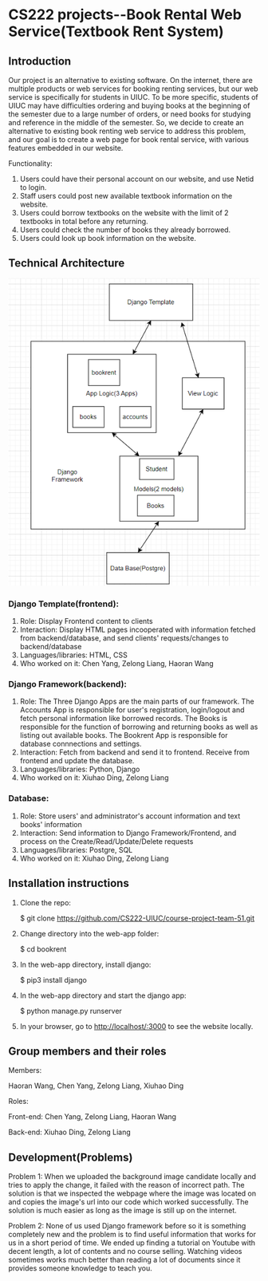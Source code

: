# CS222 projects--Book Rental Web Service(Textbook Rent System)


## Introduction

Our project is an alternative to existing software. On the internet, there are multiple products or web services for booking renting services, but our web service is specifically for students in UIUC. To be more specific, students of UIUC may have difficulties ordering and buying books at the beginning of the semester due to a large number of orders, or need books for studying and reference in the middle of the semester. So, we decide to create an alternative to existing book renting web service to address this problem, and our goal is to create a web page for book rental service, with various features embedded in our website.

Functionality:
1. Users could have their personal account on our website, and use Netid to login.
2. Staff users could post new available textbook information on the website.
3. Users could borrow textbooks on the website with the limit of 2 textbooks in total before
any returning.
4. Users could check the number of books they already borrowed.
5. Users could look up book information on the website.



 
## Technical Architecture
![graph](./TA.png)

### Django Template(frontend): 
1. Role: Display Frontend content to clients
2. Interaction: Display HTML pages incooperated with information fetched from backend/database, and send clients' requests/changes to backend/database
3. Languages/libraries: HTML, CSS
4. Who worked on it: Chen Yang, Zelong Liang, Haoran Wang

### Django Framework(backend): 
1. Role: The Three Django Apps are the main parts of our framework. The Accounts App is responsible for user's registration, login/logout and fetch personal information like borrowed records. The Books is responsible for the function of borrowing and returning books as well as listing out available books. The Bookrent App is responsible for database connnections and settings.
2. Interaction: Fetch from backend and send it to frontend. Receive from frontend and update the database.
3. Languages/libraries: Python, Django
4. Who worked on it: Xiuhao Ding, Zelong Liang

### Database: 
1. Role: Store users' and administrator's account information and text books' information
2. Interaction: Send information to Django Framework/Frontend, and process on the Create/Read/Update/Delete requests
3. Languages/libraries: Postgre, SQL
4. Who worked on it: Xiuhao Ding, Zelong Liang


## Installation instructions
1. Clone the repo:

    $ git clone https://github.com/CS222-UIUC/course-project-team-51.git
   
2. Change directory into the web-app folder:
    
    $ cd bookrent
    
3. In the web-app directory, install django:
   
    $ pip3 install django
    
4. In the web-app directory and start the django app:
    
    $ python manage.py runserver
    
5. In your browser, go to [http://localhost/:3000](http//localhost:3000) to see the website locally.

## Group members and their roles
Members: 
   
   Haoran Wang, Chen Yang,  Zelong Liang, Xiuhao Ding

Roles:

   Front-end: Chen Yang, Zelong Liang, Haoran Wang
   
   Back-end: Xiuhao Ding, Zelong Liang

## Development(Problems)
Problem 1:
When we uploaded the background image candidate locally and tries to apply the change, it failed with the reason of incorrect path. The solution is that we inspected the webpage where the image was located on and copies the image's url into our code which worked successfully. The solution is much easier as long as the image is still up on the internet.

Problem 2:
None of us used Django framework before so it is something completely new and the problem is to find useful information that works for us in
a short period of time. We ended up finding a tutorial on Youtube with decent length, a lot of contents and no course selling. Watching videos sometimes works much better than reading a lot of documents since it provides someone knowledge to teach you.
